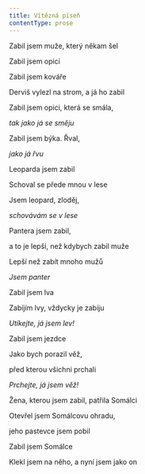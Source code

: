 ```yaml
---
title: Vítězná píseň
contentType: prose
---
```


<section>

Zabil jsem muže, který někam šel

Zabil jsem opici

Zabil jsem kováře

Derviš vylezl na strom, a já ho zabil

Zabil jsem opici, která se smála,

_tak jako já se směju_

</section>

<section>

Zabil jsem býka. Řval,

_jako já řvu_

</section>

<section>

Leoparda jsem zabil

Schoval se přede mnou v lese

Jsem leopard, zloděj,

_schovávám se v lese_

</section>

<section>

Pantera jsem zabil,

a to je lepší, než kdybych zabil muže

Lepší než zabít mnoho mužů

_Jsem panter_

</section>

<section>

Zabil jsem lva

Zabíjím lvy, vždycky je zabiju

_Utíkejte, já jsem lev!_

</section>

<section>

Zabil jsem jezdce

Jako bych porazil věž,

před kterou všichni prchali

_Prchejte, já jsem věž!_

</section>

<section>

Žena, kterou jsem zabil, patřila Somálci

Otevřel jsem Somálcovu ohradu,

jeho pastevce jsem pobil

Zabil jsem Somálce

Klekl jsem na něho, a nyní jsem jako on

</section>
